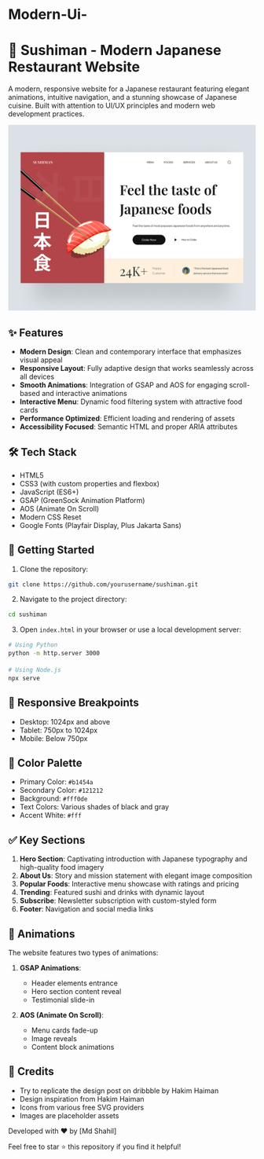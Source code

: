 # Modern-Ui-
# 🍱 Sushiman - Modern Japanese Restaurant Website

A modern, responsive website for a Japanese restaurant featuring elegant animations, intuitive navigation, and a stunning showcase of Japanese cuisine. Built with attention to UI/UX principles and modern web development practices.

![Sushiman Preview](https://github.com/ShahilMd/Modern-Ui-/blob/main/dist/assets/foodweb.png)

## ✨ Features

- **Modern Design**: Clean and contemporary interface that emphasizes visual appeal
- **Responsive Layout**: Fully adaptive design that works seamlessly across all devices
- **Smooth Animations**: Integration of GSAP and AOS for engaging scroll-based and interactive animations
- **Interactive Menu**: Dynamic food filtering system with attractive food cards
- **Performance Optimized**: Efficient loading and rendering of assets
- **Accessibility Focused**: Semantic HTML and proper ARIA attributes

## 🛠️ Tech Stack

- HTML5
- CSS3 (with custom properties and flexbox)
- JavaScript (ES6+)
- GSAP (GreenSock Animation Platform)
- AOS (Animate On Scroll)
- Modern CSS Reset
- Google Fonts (Playfair Display, Plus Jakarta Sans)


## 🚀 Getting Started

1. Clone the repository:
```bash
git clone https://github.com/yourusername/sushiman.git
```

2. Navigate to the project directory:
```bash
cd sushiman
```

3. Open `index.html` in your browser or use a local development server:
```bash
# Using Python
python -m http.server 3000

# Using Node.js
npx serve
```

## 📱 Responsive Breakpoints

- Desktop: 1024px and above
- Tablet: 750px to 1024px
- Mobile: Below 750px

## 🎨 Color Palette

- Primary Color: `#b1454a`
- Secondary Color: `#121212`
- Background: `#fff0de`
- Text Colors: Various shades of black and gray
- Accent White: `#fff`

## ✅ Key Sections

1. **Hero Section**: Captivating introduction with Japanese typography and high-quality food imagery
2. **About Us**: Story and mission statement with elegant image composition
3. **Popular Foods**: Interactive menu showcase with ratings and pricing
4. **Trending**: Featured sushi and drinks with dynamic layout
5. **Subscribe**: Newsletter subscription with custom-styled form
6. **Footer**: Navigation and social media links

## 🌟 Animations

The website features two types of animations:

1. **GSAP Animations**:
   - Header elements entrance
   - Hero section content reveal
   - Testimonial slide-in

2. **AOS (Animate On Scroll)**:
   - Menu cards fade-up
   - Image reveals
   - Content block animations



## 🙏 Credits
- Try to replicate the design post on dribbble by  Hakim Haiman
- Design inspiration from Hakim Haiman
- Icons from various free SVG providers
- Images are placeholder assets


Developed with ❤️ by [Md Shahil]

Feel free to star ⭐ this repository if you find it helpful!
